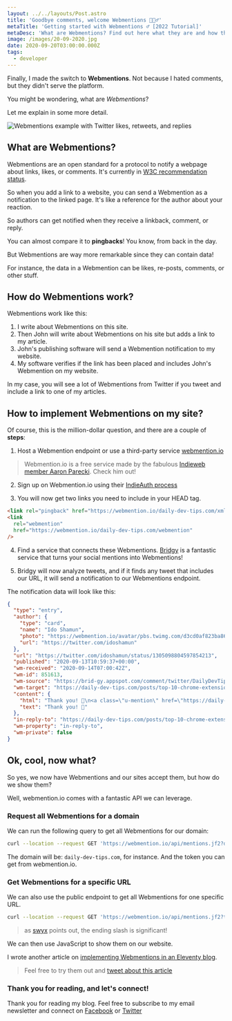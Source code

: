 ```yaml
---
layout: ../../layouts/Post.astro
title: 'Goodbye comments, welcome Webmentions 🙋🏼‍♂️'
metaTitle: 'Getting started with Webmentions ‍♂️ [2022 Tutorial]'
metaDesc: 'What are Webmentions? Find out here what they are and how the Webmentions protocol works. With code examples.'
image: /images/20-09-2020.jpg
date: 2020-09-20T03:00:00.000Z
tags:
  - developer
---
```


Finally, I made the switch to **Webmentions**. Not because I hated comments, but they didn't serve the platform.

You might be wondering, what are _Webmentions_?

Let me explain in some more detail.

![Webmentions example with Twitter likes, retweets, and replies](https://cdn.hashnode.com/res/hashnode/image/upload/v1600193851422/Xtv6JXvZ-.png)

## What are Webmentions?

Webmentions are an open standard for a protocol to notify a webpage about links, likes, or comments. It's currently in [W3C recommendation status](https://www.w3.org/TR/webmention/).

So when you add a link to a website, you can send a Webmention as a notification to the linked page. It's like a reference for the author about your reaction.

So authors can get notified when they receive a linkback, comment, or reply.

You can almost compare it to **pingbacks**! You know, from back in the day.

But Webmentions are way more remarkable since they can contain data!

For instance, the data in a Webmention can be likes, re-posts, comments, or other stuff.

## How do Webmentions work?

Webmentions work like this:

1. I write about Webmentions on this site.
2. Then John will write about Webmentions on his site but adds a link to my article.
3. John's publishing software will send a Webmention notification to my website.
4. My software verifies if the link has been placed and includes John's Webmention on my website.

In my case, you will see a lot of Webmentions from Twitter if you tweet and include a link to one of my articles.

## How to implement Webmentions on my site?

Of course, this is the million-dollar question, and there are a couple of **steps**:

1. Host a Webmention endpoint or use a third-party service [webmention.io](https://webmention.io/)

> Webmention.io is a free service made by the fabulous [Indieweb member Aaron Parecki](https://aaronparecki.com/). Check him out!

2. Sign up on Webmention.io using their [IndieAuth process](https://indieauth.com/)

3. You will now get two links you need to include in your HEAD tag.

```html
<link rel="pingback" href="https://webmention.io/daily-dev-tips.com/xmlrpc" />
<link
  rel="webmention"
  href="https://webmention.io/daily-dev-tips.com/webmention"
/>
```

4. Find a service that connects these Webmentions. [Bridgy](https://brid.gy/) is a fantastic service that turns your social mentions into Webmentions!

5. Bridgy will now analyze tweets, and if it finds any tweet that includes our URL, it will send a notification to our Webmentions endpoint.

The notification data will look like this:

```json
{
  "type": "entry",
  "author": {
    "type": "card",
    "name": "Ido Shamun",
    "photo": "https://webmention.io/avatar/pbs.twimg.com/d3cd0af823ba866fc0438b06151ace371d762e07bc61536fe895e7f4aca6520d.jpg",
    "url": "https://twitter.com/idoshamun"
  },
  "url": "https://twitter.com/idoshamun/status/1305098804597854213",
  "published": "2020-09-13T10:59:37+00:00",
  "wm-received": "2020-09-14T07:00:42Z",
  "wm-id": 851613,
  "wm-source": "https://brid-gy.appspot.com/comment/twitter/DailyDevTips1/1305027118166937600/1305098804597854213",
  "wm-target": "https://daily-dev-tips.com/posts/top-10-chrome-extensions-for-developers/",
  "content": {
    "html": "Thank you! 🤩\n<a class=\"u-mention\" href=\"https://daily-dev-tips.com/\"></a>\n<a class=\"u-mention\" href=\"https://twitter.com/DailyDevTips1\"></a>",
    "text": "Thank you! 🤩"
  },
  "in-reply-to": "https://daily-dev-tips.com/posts/top-10-chrome-extensions-for-developers/",
  "wm-property": "in-reply-to",
  "wm-private": false
}
```

## Ok, cool, now what?

So yes, we now have Webmentions and our sites accept them, but how do we show them?

Well, webmention.io comes with a fantastic API we can leverage.

### Request all Webmentions for a domain

We can run the following query to get all Webmentions for our domain:

```bash
curl --location --request GET 'https://webmention.io/api/mentions.jf2?domain={DOMAIN}&token={TOKEN}'
```

The domain will be: `daily-dev-tips.com`, for instance. And the token you can get from webmention.io.

### Get Webmentions for a specific URL

We can also use the public endpoint to get all Webmentions for one specific URL.

```bash
curl --location --request GET 'https://webmention.io/api/mentions.jf2?target=https://daily-dev-tips.com/posts/getting-started-with-the-html-canvas/'
```

> as [swyx](http://swyx.io/writing/clientside-webmentions) points out, the ending slash is significant!

We can then use JavaScript to show them on our website.

I wrote another article on [implementing Webmentions in an Eleventy blog](https://daily-dev-tips.com/posts/implementing-webmentions-on-a-11ty-blog/).

> Feel free to try them out and <a href="https://twitter.com/intent/tweet/?text=Chris%20wrote%20this%20amazing%20article%20https://daily-dev-tips.com/posts/goodbye-comments-welcome-webmentions/" target="_blank" rel="noopener noreferrer">tweet about this article</a>

### Thank you for reading, and let's connect!

Thank you for reading my blog. Feel free to subscribe to my email newsletter and connect on [Facebook](https://www.facebook.com/DailyDevTipsBlog) or [Twitter](https://twitter.com/DailyDevTips1)
